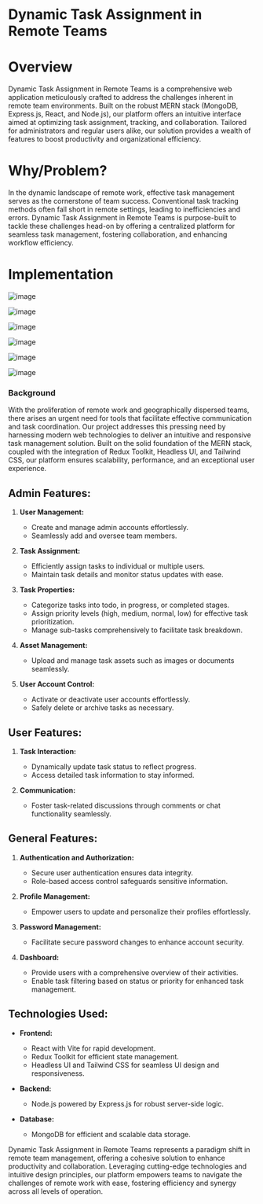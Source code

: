 # Dynamic Task Assignment in Remote Teams

# Overview
Dynamic Task Assignment in Remote Teams is a comprehensive web application meticulously crafted to address the challenges inherent in remote team environments. Built on the robust MERN stack (MongoDB, Express.js, React, and Node.js), our platform offers an intuitive interface aimed at optimizing task assignment, tracking, and collaboration. Tailored for administrators and regular users alike, our solution provides a wealth of features to boost productivity and organizational efficiency.

# Why/Problem?
In the dynamic landscape of remote work, effective task management serves as the cornerstone of team success. Conventional task tracking methods often fall short in remote settings, leading to inefficiencies and errors. Dynamic Task Assignment in Remote Teams is purpose-built to tackle these challenges head-on by offering a centralized platform for seamless task management, fostering collaboration, and enhancing workflow efficiency.

# Implementation

![image](https://github.com/user-attachments/assets/84af36e1-a644-478a-bb56-6ec79bffdcf3)

![image](https://github.com/user-attachments/assets/4e3c9a8b-adaa-4ab9-ae47-0b73a1190a59)

![image](https://github.com/user-attachments/assets/d04309dd-bc3d-4d2d-b24f-07a2fd7ce27a)

![image](https://github.com/user-attachments/assets/da330279-60d4-43e8-8768-5c0b530c29af)

![image](https://github.com/user-attachments/assets/4ef1017e-4d77-43fe-a7e9-b9b530c11961)

![image](https://github.com/user-attachments/assets/8d837af2-8b4e-42df-bdfb-5d8c501fb9ee)






### Background
With the proliferation of remote work and geographically dispersed teams, there arises an urgent need for tools that facilitate effective communication and task coordination. Our project addresses this pressing need by harnessing modern web technologies to deliver an intuitive and responsive task management solution. Built on the solid foundation of the MERN stack, coupled with the integration of Redux Toolkit, Headless UI, and Tailwind CSS, our platform ensures scalability, performance, and an exceptional user experience.

## Admin Features:
1. **User Management:**
    - Create and manage admin accounts effortlessly.
    - Seamlessly add and oversee team members.

2. **Task Assignment:**
    - Efficiently assign tasks to individual or multiple users.
    - Maintain task details and monitor status updates with ease.

3. **Task Properties:**
    - Categorize tasks into todo, in progress, or completed stages.
    - Assign priority levels (high, medium, normal, low) for effective task prioritization.
    - Manage sub-tasks comprehensively to facilitate task breakdown.

4. **Asset Management:**
    - Upload and manage task assets such as images or documents seamlessly.

5. **User Account Control:**
    - Activate or deactivate user accounts effortlessly.
    - Safely delete or archive tasks as necessary.

## User Features:
1. **Task Interaction:**
    - Dynamically update task status to reflect progress.
    - Access detailed task information to stay informed.

2. **Communication:**
    - Foster task-related discussions through comments or chat functionality seamlessly.

## General Features:
1. **Authentication and Authorization:**
    - Secure user authentication ensures data integrity.
    - Role-based access control safeguards sensitive information.

2. **Profile Management:**
    - Empower users to update and personalize their profiles effortlessly.

3. **Password Management:**
    - Facilitate secure password changes to enhance account security.

4. **Dashboard:**
    - Provide users with a comprehensive overview of their activities.
    - Enable task filtering based on status or priority for enhanced task management.

## Technologies Used:
- **Frontend:**
    - React with Vite for rapid development.
    - Redux Toolkit for efficient state management.
    - Headless UI and Tailwind CSS for seamless UI design and responsiveness.

- **Backend:**
    - Node.js powered by Express.js for robust server-side logic.

- **Database:**
    - MongoDB for efficient and scalable data storage.

Dynamic Task Assignment in Remote Teams represents a paradigm shift in remote team management, offering a cohesive solution to enhance productivity and collaboration. Leveraging cutting-edge technologies and intuitive design principles, our platform empowers teams to navigate the challenges of remote work with ease, fostering efficiency and synergy across all levels of operation.
